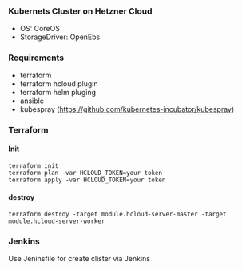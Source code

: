 ### Kubernets Cluster on Hetzner Cloud ###

* OS: CoreOS
* StorageDriver: OpenEbs

### Requirements ###

* terraform
* terraform hcloud plugin
* terraform helm pluging
* ansible
* kubespray (https://github.com/kubernetes-incubator/kubespray)


### Terraform ###

#### Init ####

```
terraform init
terraform plan -var HCLOUD_TOKEN=your token
terraform apply -var HCLOUD_TOKEN=your token
```

#### destroy ####

```
terraform destroy -target module.hcloud-server-master -target module.hcloud-server-worker
```

### Jenkins ###

Use Jeninsfile for create clister via Jenkins
